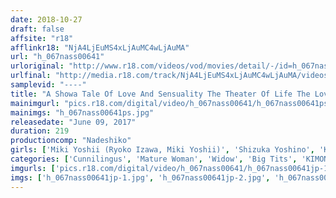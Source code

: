 ```yaml
---
date: 2018-10-27
draft: false
affsite: "r18"
afflinkr18: "NjA4LjEuMS4xLjAuMC4wLjAuMA"
url: "h_067nass00641"
urloriginal: "http://www.r18.com/videos/vod/movies/detail/-/id=h_067nass00641"
urlfinal: "http://media.r18.com/track/NjA4LjEuMS4xLjAuMC4wLjAuMA/videos/vod/movies/detail/-/id=h_067nass00641"
samplevid: "----"
title: "A Showa Tale Of Love And Sensuality The Theater Of Life The Love And Hatred Of Women"
mainimgurl: "pics.r18.com/digital/video/h_067nass00641/h_067nass00641ps.jpg"
mainimgs: "h_067nass00641ps.jpg"
releasedate: "June 09, 2017"
duration: 219
productioncomp: "Nadeshiko"
girls: ['Miki Yoshii (Ryoko Izawa, Miki Yoshii)', 'Shizuka Yoshino', 'Kotomi Amatsu', 'Mizue Satake']
categories: ['Cunnilingus', 'Mature Woman', 'Widow', 'Big Tits', 'KIMONO', 'Reluctant', 'Drama', 'Hot Spring', 'Hi-Def']
imgurls: ['pics.r18.com/digital/video/h_067nass00641/h_067nass00641jp-1.jpg', 'pics.r18.com/digital/video/h_067nass00641/h_067nass00641jp-2.jpg', 'pics.r18.com/digital/video/h_067nass00641/h_067nass00641jp-3.jpg', 'pics.r18.com/digital/video/h_067nass00641/h_067nass00641jp-4.jpg', 'pics.r18.com/digital/video/h_067nass00641/h_067nass00641jp-5.jpg', 'pics.r18.com/digital/video/h_067nass00641/h_067nass00641jp-6.jpg', 'pics.r18.com/digital/video/h_067nass00641/h_067nass00641jp-7.jpg', 'pics.r18.com/digital/video/h_067nass00641/h_067nass00641jp-8.jpg', 'pics.r18.com/digital/video/h_067nass00641/h_067nass00641jp-9.jpg', 'pics.r18.com/digital/video/h_067nass00641/h_067nass00641jp-10.jpg', 'pics.r18.com/digital/video/h_067nass00641/h_067nass00641jp-11.jpg', 'pics.r18.com/digital/video/h_067nass00641/h_067nass00641jp-12.jpg', 'pics.r18.com/digital/video/h_067nass00641/h_067nass00641jp-13.jpg', 'pics.r18.com/digital/video/h_067nass00641/h_067nass00641jp-14.jpg', 'pics.r18.com/digital/video/h_067nass00641/h_067nass00641jp-15.jpg', 'pics.r18.com/digital/video/h_067nass00641/h_067nass00641jp-16.jpg', 'pics.r18.com/digital/video/h_067nass00641/h_067nass00641jp-17.jpg', 'pics.r18.com/digital/video/h_067nass00641/h_067nass00641jp-18.jpg', 'pics.r18.com/digital/video/h_067nass00641/h_067nass00641jp-19.jpg', 'pics.r18.com/digital/video/h_067nass00641/h_067nass00641jp-20.jpg']
imgs: ['h_067nass00641jp-1.jpg', 'h_067nass00641jp-2.jpg', 'h_067nass00641jp-3.jpg', 'h_067nass00641jp-4.jpg', 'h_067nass00641jp-5.jpg', 'h_067nass00641jp-6.jpg', 'h_067nass00641jp-7.jpg', 'h_067nass00641jp-8.jpg', 'h_067nass00641jp-9.jpg', 'h_067nass00641jp-10.jpg', 'h_067nass00641jp-11.jpg', 'h_067nass00641jp-12.jpg', 'h_067nass00641jp-13.jpg', 'h_067nass00641jp-14.jpg', 'h_067nass00641jp-15.jpg', 'h_067nass00641jp-16.jpg', 'h_067nass00641jp-17.jpg', 'h_067nass00641jp-18.jpg', 'h_067nass00641jp-19.jpg', 'h_067nass00641jp-20.jpg']
---
```

